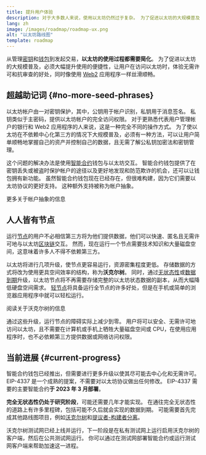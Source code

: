 ```yaml
---
title: 提升用户体验
description: 对于大多数人来说，使用以太坊仍然过于复杂。 为了促进以太坊的大规模普及，必须大幅降低其进入门槛 - 必须让用户在访问以太坊时，享受去中心化、无需许可和抗审查的好处，同时像使用传统的 Web2 应用程序一样丝滑顺畅。
lang: zh
image: /images/roadmap/roadmap-ux.png
alt: "以太坊路线图"
template: roadmap
---
```


从管理[密钥](/glossary/#key)和[钱包](/glossary/#wallet)到发起交易，**以太坊的使用过程都需要简化**。 为了促进以太坊的大规模普及，必须大幅提升使用的便捷性，让用户在访问以太坊时，体验无需许可和抗审查的好处，同时像使用 [Web2](/glossary/#web2) 应用程序一样丝滑顺畅。

## 超越助记词 {#no-more-seed-phrases}

以太坊帐户由一对密钥保护，其中，公钥用于帐户识别，私钥用于消息签名。 私钥类似于主密码，提供以太坊帐户的完全访问权限。 对于更熟悉代表用户管理帐户的银行和 Web2 应用程序的人来说，这是一种完全不同的操作方式。 为了使以太坊在不依赖中心化第三方的情况下大规模普及，必须有一种方法，可以让用户简单顺畅地掌握自己的资产并控制自己的数据，且无需了解公私钥加密法和密钥管理。

这个问题的解决办法是使用[智能合约](/glossary/#smart-contract)钱包与以太坊交互。 智能合约钱包提供了在密钥丢失或被盗时保护帐户的途径以及更好地发现和防范欺诈的机会，还可以让钱包拥有新功能。 虽然智能合约钱包现在已经存在，但很难构建，因为它们需要以太坊协议的更好支持。 这种额外支持被称为帐户抽象。

<ButtonLink variant="outline-color" href="/roadmap/account-abstraction/">更多关于帐户抽象的信息</ButtonLink>

## 人人皆有节点

运行[节点](/glossary/#node)的用户不必相信第三方将为他们提供数据，他们可以快速、匿名且无需许可地与以太坊[区块链](/glossary/#blockchain)交互。 然而，现在运行一个节点需要技术知识和大量磁盘空间，这意味着许多人不得不依赖第三方。

以太坊将进行几项升级，使节点更容易运行，资源密集程度更低。 存储数据的方式将改为使用更具空间效率的结构，称为**沃克尔树**。 同时，通过[无状态性](/roadmap/statelessness)或[数据到期](/roadmap/statelessness/#data-expiry)升级，以太坊节点将不再需要存储完整的以太坊状态数据的副本，从而大幅降低硬盘空间需求。 [轻节点](/developers/docs/nodes-and-clients/light-clients/)将具备运行全节点的许多好处，但是在手机或简单的浏览器应用程序中就可以轻松运行。

<ButtonLink variant="outline-color" href="/roadmap/verkle-trees/">阅读关于沃克尔树的信息</ButtonLink>

通过这些升级，运行节点的障碍实际上减少到零。 用户将可以安全、无需许可地访问以太坊，且不需要在计算机或手机上牺牲大量磁盘空间或 CPU，在使用应用程序时，也不必依赖第三方提供数据或网络访问权限。

## 当前进展 {#current-progress}

智能合约钱包已经推出，但需要进行更多升级以使其尽可能去中心化和无需许可。 EIP-4337 是一个成熟的提案，不需要对以太坊协议做出任何修改。 EIP-4337 需要的主要智能合约**于 2023 年 3 月部署**。

**完全无状态性仍处于研究阶段**，可能还需要几年才能实现。 在通往完全无状态性的道路上有许多里程碑，包括可能不久后就会实现的数据到期。 可能需要首先完成其他路线图项目，例如[沃克尔树](/roadmap/verkle-trees/)和[提议者-构建者分离](/roadmap/pbs/)。

沃克尔树测试网已经上线并运行，下一阶段是在私有测试网上运行启用沃克尔树的客户端，然后在公共测试网运行。 你可以通过在测试网部署智能合约或运行测试网客户端来帮助加速这一进程。
